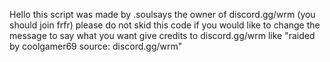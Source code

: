 Hello this script was made by .soulsays the owner of discord.gg/wrm (you should join frfr) please do not skid this code
if you would like to change the message to say what you want give credits to discord.gg/wrm like "raided by coolgamer69 source: discord.gg/wrm"
